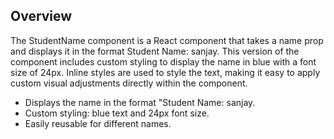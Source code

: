 ## Overview
The StudentName component is a React component that takes a name prop and displays it in the format Student Name: sanjay. This version of the component includes custom styling to display the name in blue with a font size of 24px. Inline styles are used to style the text, making it easy to apply custom visual adjustments directly within the component.

- Displays the name in the format "Student Name: sanjay.
- Custom styling: blue text and 24px font size.
- Easily reusable for different names.
